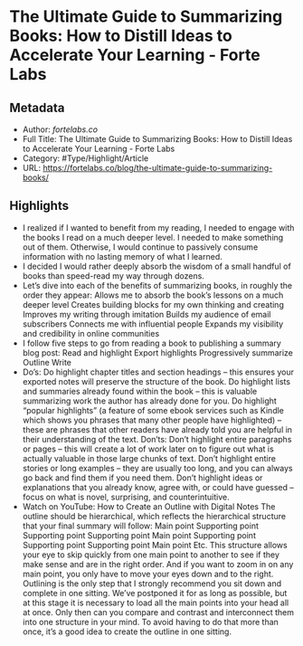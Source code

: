 # The Ultimate Guide to Summarizing Books: How to Distill Ideas to Accelerate Your Learning - Forte Labs

## Metadata

* Author: *fortelabs.co*
* Full Title: The Ultimate Guide to Summarizing Books: How to Distill Ideas to Accelerate Your Learning - Forte Labs
* Category: #Type/Highlight/Article
* URL: https://fortelabs.co/blog/the-ultimate-guide-to-summarizing-books/

## Highlights

* I realized if I wanted to benefit from my reading, I needed to engage with the books I read on a much deeper level. I needed to make something out of them. Otherwise, I would continue to passively consume information with no lasting memory of what I learned.
* I decided I would rather deeply absorb the wisdom of a small handful of books than speed-read my way through dozens.
* Let’s dive into each of the benefits of summarizing books, in roughly the order they appear:
  Allows me to absorb the book’s lessons on a much deeper level
  Creates building blocks for my own thinking and creating
  Improves my writing through imitation
  Builds my audience of email subscribers
  Connects me with influential people
  Expands my visibility and credibility in online communities
* I follow five steps to go from reading a book to publishing a summary blog post:
  Read and highlight
  Export highlights
  Progressively summarize
  Outline
  Write
* Do’s:
  Do highlight chapter titles and section headings – this ensures your exported notes will preserve the structure of the book.
  Do highlight lists and summaries already found within the book – this is valuable summarizing work the author has already done for you.
  Do highlight “popular highlights” (a feature of some ebook services such as Kindle which shows you phrases that many other people have highlighted) – these are phrases that other readers have already told you are helpful in their understanding of the text.
  Don’ts:
  Don’t highlight entire paragraphs or pages – this will create a lot of work later on to figure out what is actually valuable in those large chunks of text.
  Don’t highlight entire stories or long examples – they are usually too long, and you can always go back and find them if you need them.
  Don’t highlight ideas or explanations that you already know, agree with, or could have guessed – focus on what is novel, surprising, and counterintuitive.
* Watch on YouTube: How to Create an Outline with Digital Notes
  The outline should be hierarchical, which reflects the hierarchical structure that your final summary will follow:
  Main point
  Supporting point
  Supporting point
  Supporting point
  Main point
  Supporting point
  Supporting point
  Supporting point
  Main point
  Etc.
  This structure allows your eye to skip quickly from one main point to another to see if they make sense and are in the right order. And if you want to zoom in on any main point, you only have to move your eyes down and to the right.
  Outlining is the only step that I strongly recommend you sit down and complete in one sitting. We’ve postponed it for as long as possible, but at this stage it is necessary to load all the main points into your head all at once. Only then can you compare and contrast and interconnect them into one structure in your mind. To avoid having to do that more than once, it’s a good idea to create the outline in one sitting.
